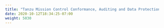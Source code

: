 ```yaml
---
title: "Tanzu Mission Control Conformance, Auditing and Data Protection"
date: 2020-10-12T18:34:25-07:00
weight: 5030
---
```

